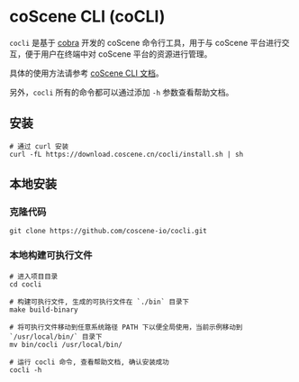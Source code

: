 # coScene CLI (coCLI)

`cocli` 是基于 [cobra](https://github.com/spf13/cobra) 开发的 coScene 命令行工具，用于与 coScene 平台进行交互，便于用户在终端中对 coScene 平台的资源进行管理。

具体的使用方法请参考 [coScene CLI 文档](https://docs.coscene.cn/docs/category/cli)。

另外，`cocli` 所有的命令都可以通过添加 `-h` 参数查看帮助文档。

## 安装

```shell
# 通过 curl 安装
curl -fL https://download.coscene.cn/cocli/install.sh | sh
```

## 本地安装

### 克隆代码

```shell
git clone https://github.com/coscene-io/cocli.git
```
### 本地构建可执行文件

```shell
# 进入项目目录
cd cocli

# 构建可执行文件, 生成的可执行文件在 `./bin` 目录下
make build-binary

# 将可执行文件移动到任意系统路径 PATH 下以便全局使用，当前示例移动到 `/usr/local/bin/` 目录下
mv bin/cocli /usr/local/bin/

# 运行 cocli 命令, 查看帮助文档, 确认安装成功
cocli -h
```
